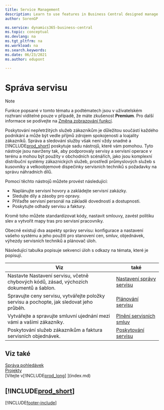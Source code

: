 ```yaml
---
title: Service Management
description: Learn to use features in Business Central designed manage and track services to support repair shop and field service operations.
author: SorenGP

ms.service: dynamics365-business-central
ms.topic: conceptual
ms.devlang: na
ms.tgt_pltfrm: na
ms.workload: na
ms.search.keywords:
ms.date: 06/23/2021
ms.author: edupont

---
```

# Správa servisu
> [!NOTE]
> Funkce popsané v tomto tématu a podtématech jsou v uživatelském rozhraní viditelné pouze v případě, že máte zkušenost **Premium**. Pro další informace se podívejte na [Změna zobrazování funkcí](ui-experiences.md).

Poskytování nepřetržitých služeb zákazníkům je důležitou součástí každého podnikání a může být vedle příjmů zdrojem spokojenosti a loajality zákazníků. Správa a sledování služby však není vždy snadné a  [!INCLUDE[prod_short](includes/prod_short.md)] poskytuje sadu nástrojů, které vám pomohou. Tyto nástroje jsou navrženy tak, aby podporovaly servisy a servisní operace v terénu a mohou být použity v obchodních scénářích, jako jsou komplexní distribuční systémy zákaznických služeb, prostředí průmyslových služeb s kusovníky a velkoobjemové dispečinky servisních techniků s požadavky na správu náhradních dílů.

Pomocí těchto nástrojů můžete provést následující:

* Naplánujte servisní hovory a zakládejte servisní zakázky.
* Sledujte díly a zásoby pro opravy.
* Přiřaďte servisní personál na základě dovedností a dostupnosti.
* Poskytujte odhady servisu a faktury.

Kromě toho můžete standardizovat kódy, nastavit smlouvy, zavést politiku slev a vytvořit mapy tras pro servisní pracovníky.

Obecně existují dva aspekty správy servisu: konfigurace a nastavení vašeho systému a jeho použití pro stanovení cen, smluv, objednávek, výhezdy servisních techniků a plánovač úloh.

Následující tabulka popisuje sekvenci úloh s odkazy na témata, které je popisují.

| **Viz** | **také** |
|------------|-------------|  
| Nastavte Nastavení servisu, včetně chybových kódů, zásad, výchozích dokumentů a šablon. | [Nastavení správy servisu](service-setup-service.md) |
| Spravujte ceny servisu, vytvářejte položky servisu a pochopte, jak sledovat jeho průběh. | [Plánování servisu](service-plan-service.md) |
| Vytvářejte a spravujte smluvní ujednání mezi vámi a vašimi zákazníky. | [Plnění servisních smluv](service-fulfill-service-contracts.md) |
| Poskytování služeb zákazníkům a faktura servisních objednávek. | [Poskytování servisu](service-deliver-service.md) |

## Viz také
[Správa pohledávek](receivables-manage-receivables.md)   
[Projekty](projects-how-create-jobs.md)   
[Vítejte v[!INCLUDE[prod_long](includes/prod_long.md)] ](index.md)

## [!INCLUDE[prod_short](includes/free_trial_md.md)]


[!INCLUDE[footer-include](includes/footer-banner.md)]